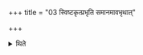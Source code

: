 +++
title = "03 स्विष्टकृत्प्रभृति समानमावभृथात्"

+++

<details><summary>थिते</summary>

3. (The ritual) from Sviṣṭakr̥t (offering) upto the Avabhr̥tha (-bath) is the same (as in the Caraka-Sautrāmaṇī).   

[^1]: This is a part of the animal sacrifice which was discontinued by the ritual of the Sprinkling (Abhiśeka).  

[^2]: Cp. XIX.4.6ff.  
</details>
